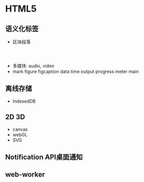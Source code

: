 # HTML5

## 语义化标签

* 区块段落 <header> <footer> <aside> <nav> <section> <article>
* 多媒体: audio, video
* mark figure figcaption data time output progress meter main

## 离线存储

* IndexedDB

## 2D 3D

* canvas
* webGL
* SVG

## Notification API桌面通知

## web-worker
